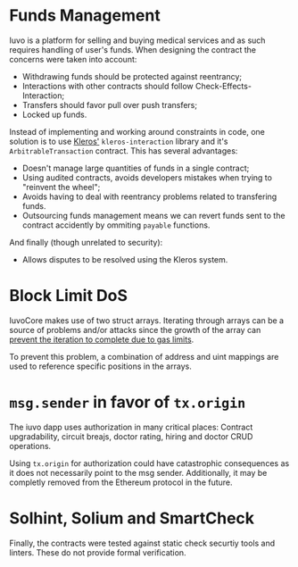 # Funds Management

Iuvo is a platform for selling and buying medical services and as such requires handling of user's funds. When designing the contract the concerns were taken into account:

- Withdrawing funds should be protected against reentrancy;
- Interactions with other contracts should follow Check-Effects-Interaction;
- Transfers should favor pull over push transfers;
- Locked up funds.

Instead of implementing and working around constraints in code, one solution is to use [Kleros'](kleros.io) `kleros-interaction` library and it's `ArbitrableTransaction` contract. This has several advantages:

- Doesn't manage large quantities of funds in a single contract;
- Using audited contracts, avoids developers mistakes when trying to "reinvent the wheel";
- Avoids having to deal with reentrancy problems related to transfering funds.
- Outsourcing funds management means we can revert funds sent to the contract accidently by ommiting `payable` functions.

And finally (though unrelated to security):

- Allows disputes to be resolved using the Kleros system.

# Block Limit DoS

IuvoCore makes use of two struct arrays. Iterating through arrays can be a source of problems and/or attacks since the growth of the array can [prevent the iteration to complete due to gas limits](https://www.reddit.com/r/ethereum/comments/4ghzhv/governmentals_1100_eth_jackpot_payout_is_stuck/).

To prevent this problem, a combination of address and uint mappings are used to reference specific positions in the arrays.

# `msg.sender` in favor of `tx.origin`

The iuvo dapp uses authorization in many critical places: Contract upgradability, circuit breajs, doctor rating, hiring and doctor CRUD operations.

Using `tx.origin` for authorization could have catastrophic consequences as it does not necessarily point to the msg sender. Additionally, it may be completly removed from the Ethereum protocol in the future.

# Solhint, Solium and SmartCheck

Finally, the contracts were tested against static check securtiy tools and linters. These do not provide formal verification.